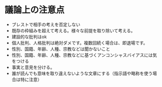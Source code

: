 # 議論上の注意点

 - ブレストで相手の考えを否定しない
 - 既存の枠組みを超えて考える。様々な前提を取り除いて考える。
 - 建設的な批判はok　
 - 個人批判、人格批判は絶対ダメです。複数回続く場合は、即退場です。
 - 性別、国籍、年齢、人種、宗教などは聞かないこと
 - 性別、国籍、年齢、人種、宗教などに基づくアンコンシャスバイアスには気をつける
 - 事実と意見を分ける。
 - 誰が読んでも意味を取り違えないような文章にする（指示語や略称を使う場合は特に注意）
